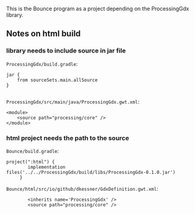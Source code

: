 
This is the Bounce program as a project depending on the ProcessingGdx library.

## Notes on html build

### library needs to include source in jar file

`ProcessingGdx/build.gradle`:
```
jar {
    from sourceSets.main.allSource
}
 
```

`ProcessingGdx/src/main/java/ProcessingGdx.gwt.xml`:
```
<module>
    <source path="processing/core" />
</module>
```

### html project needs the path to the source

`Bounce/build.gradle`:
```
project(":html") {
        implementation files('../../ProcessingGdx/build/libs/ProcessingGdx-0.1.0.jar')
     }
```
 
`Bounce/html/src/io/github/dkessner/GdxDefinition.gwt.xml`:
```
        <inherits name='ProcessingGdx' />
        <source path="processing/core" />
```
